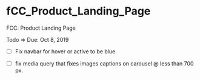 # fCC_Product_Landing_Page
FCC: Product Landing Page

Todo =>  Due: Oct 8, 2019
- [ ] Fix navbar for hover or active to be blue.
- [ ] fix media query that fixes images captions on carousel @ less than 700 px.
 

